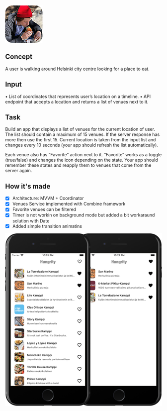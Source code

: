 ![Hungrity App](Documentation/app-icon.png)

## Concept

A user is walking around Helsinki city centre looking for a place to eat.

## Input

• List of coordinates that represents user’s location on a timeline.
• API endpoint that accepts a location and returns a list of venues next to it.

## Task

Build an app that displays a list of venues for the current location of user. The list should contain a maximum of ​15​ venues. If the server response has more then use the first ​15​. Current location is taken from the input list and changes every ​10​ seconds (your app should refresh the list automatically).

Each venue also has “Favorite” action next to it. “Favorite” works as a toggle (true/false) and changes the icon depending on the state. Your app should remember these states and reapply them to venues that come from the server again.

## How it's made

- [x] Architecture: MVVM + Coordinator
- [x] Venues Service implemented with Combine framework
- [x] Favorite venues can be filtered
- [x] Timer is not workin on background mode but added a bit workaraund solution with Date
- [x] Added simple transition animatins

![CurRates App](Documentation/preview.png)